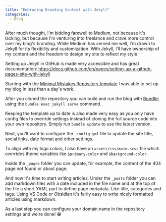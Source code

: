 ```yaml
---
title: "Embracing Branding Control with Jekyll"
categories:
  - Blog
---
```


After much thought, I'm bidding farewell to Medium, not because it's lacking, but because I'm venturing into freelance and crave more control over my blog's branding. While Medium has served me well, I'm drawn to Jekyll for its flexibility and customization. With Jekyll, I'll have ownership of my content and the freedom to design my site to reflect my style

Setting up Jekyll in GitHub is made very accessible and has great documentation: https://docs.github.com/en/pages/setting-up-a-github-pages-site-with-jekyll

Starting with the [Minimal Mistakes Repository template](https://github.com/new?template_name=mm-github-pages-starter&template_owner=mmistakes) I was able to set up my blog in less than a day's work.

After you cloned the repository you can build and run the blog with [Bundler](https://bundler.io/) using the `bundle exec jekyll serve` command.

Keeping the template up to date is also made very easy as you only have config files to override settings instead of cloning the full source code into your own repository. Simply run `bundle update` to use the latest version.

Next, you'll want to configure the `_config.yml` file to update the site title, social links, date format and other settings.

To align with my logo colors, I also have an `assets/css/main.scss` file which overrides theme variables like `$primary-color` and `$background-color`.

Inside the `_pages` folder you can update, for example, the content of the 404 page not found or about page.

And now it's time to start writing articles. Under the `_posts` folder you can add markdown files with a date included in the file name and at the top of the file a short YAML part to define page metadata. Like title, categories and tags. Using VS Code or Obsidian it's fairly easy to write nicely formatted articles using markdown.

As a last step you can configure your domain name in the repository settings and we're done! 😁


